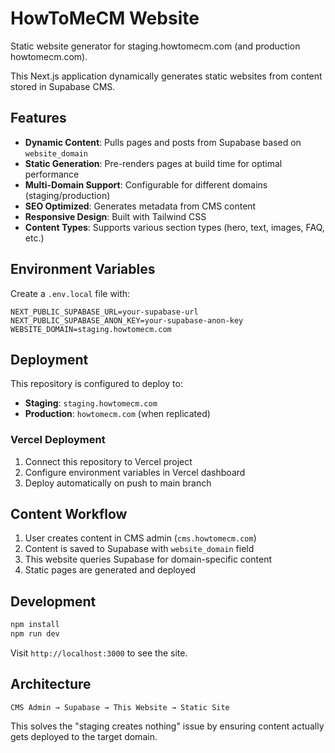 # HowToMeCM Website

Static website generator for staging.howtomecm.com (and production howtomecm.com).

This Next.js application dynamically generates static websites from content stored in Supabase CMS.

## Features

- **Dynamic Content**: Pulls pages and posts from Supabase based on `website_domain`
- **Static Generation**: Pre-renders pages at build time for optimal performance
- **Multi-Domain Support**: Configurable for different domains (staging/production)
- **SEO Optimized**: Generates metadata from CMS content
- **Responsive Design**: Built with Tailwind CSS
- **Content Types**: Supports various section types (hero, text, images, FAQ, etc.)

## Environment Variables

Create a `.env.local` file with:

```
NEXT_PUBLIC_SUPABASE_URL=your-supabase-url
NEXT_PUBLIC_SUPABASE_ANON_KEY=your-supabase-anon-key
WEBSITE_DOMAIN=staging.howtomecm.com
```

## Deployment

This repository is configured to deploy to:
- **Staging**: `staging.howtomecm.com`
- **Production**: `howtomecm.com` (when replicated)

### Vercel Deployment

1. Connect this repository to Vercel project
2. Configure environment variables in Vercel dashboard
3. Deploy automatically on push to main branch

## Content Workflow

1. User creates content in CMS admin (`cms.howtomecm.com`)
2. Content is saved to Supabase with `website_domain` field
3. This website queries Supabase for domain-specific content
4. Static pages are generated and deployed

## Development

```bash
npm install
npm run dev
```

Visit `http://localhost:3000` to see the site.

## Architecture

```
CMS Admin → Supabase → This Website → Static Site
```

This solves the "staging creates nothing" issue by ensuring content actually gets deployed to the target domain.